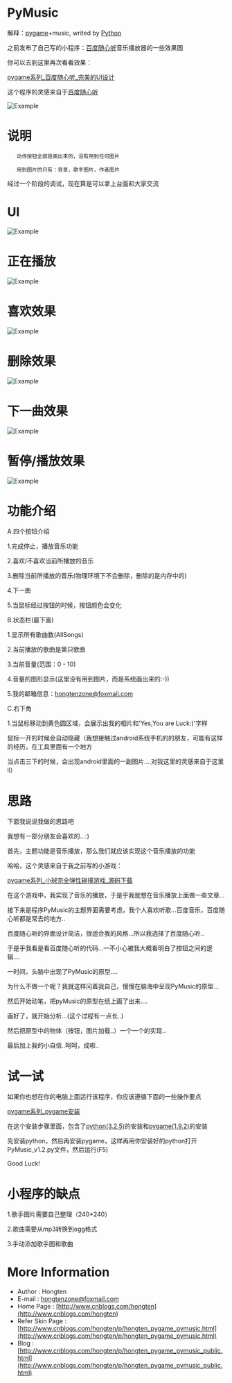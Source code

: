 ﻿# PyMusic

解释：[pygame](http://www.pygame.org)+music, writed by [Python](https://www.python.org)

之前发布了自己写的小程序：[百度随心听](http://fm.baidu.com/)音乐播放器的一些效果图

你可以去到这里再次看看效果：

[pygame系列_百度随心听_完美的UI设计](http://www.cnblogs.com/hongten/p/hongten_pygame_pymusic.html)

这个程序的灵感来自于[百度随心听](http://fm.baidu.com/)

![Example](https://github.com/Hongten/PyMusic/blob/master/images/o_hongten_pygame_fm.png)

# 说明

       动作按钮全部是画出来的，没有用到任何图片

       用到图片的只有：背景，歌手图片，作者图片

经过一个阶段的调试，现在算是可以拿上台面和大家交流

# UI
![Example](https://github.com/Hongten/PyMusic/blob/master/images/o_hongten_pygame_pymusic1.png)

# 正在播放
![Example](https://github.com/Hongten/PyMusic/blob/master/images/o_hongten_pygame_pymusic2.png)

# 喜欢效果
![Example](https://github.com/Hongten/PyMusic/blob/master/images/o_hongten_pygame_pymusic3.png)

# 删除效果
![Example](https://github.com/Hongten/PyMusic/blob/master/images/o_hongten_pygame_pymusic4.png)

# 下一曲效果
![Example](https://github.com/Hongten/PyMusic/blob/master/images/o_hongten_pygame_pymusic5.png)

# 暂停/播放效果
![Example](https://github.com/Hongten/PyMusic/blob/master/images/o_hongten_pygame_pymusic6.png)

# 功能介绍

A.四个按钮介绍

 1.完成停止，播放音乐功能

 2.喜欢/不喜欢当前所播放的音乐

 3.删除当前所播放的音乐(物理环境下不会删除，删除的是内存中的)

 4.下一曲

 5.当鼠标经过按钮的时候，按钮颜色会变化

B.状态栏(最下面)

 1.显示所有歌曲数(AllSongs)

 2.当前播放的歌曲是第只歌曲

 3.当前音量(范围：0 - 10)

 4.音量的图形显示(这里没有用到图片，而是系统画出来的:-))

 5.我的邮箱信息：hongtenzone@foxmail.com

C.右下角

 1.当鼠标移动到黄色圆区域，会展示出我的相片和'Yes,You are Luck:)'字样

  鼠标一开的时候会自动隐藏（我想接触过android系统手机的的朋友，可能有这样的经历，在工具里面有一个地方

  当点击三下的时候，会出现android里面的一副图片....对我这里的灵感来自于这里ll）

# 思路

下面我说说我做的思路吧

我想有一部分朋友会喜欢的...:)

首先，主题功能是音乐播放，那么我们就应该实现这个音乐播放的功能

哈哈，这个灵感来自于我之前写的小游戏：

[pygame系列_小球完全弹性碰撞游戏_源码下载](http://www.cnblogs.com/hongten/p/hongten_pygame_pong.html)

在这个游戏中，我实现了音乐的播放，于是乎我就想在音乐播放上面做一些文章...

接下来是程序PyMusic的主题界面需要考虑，我个人喜欢听歌...百度音乐，百度随心听都是常去的地方..

百度随心听的界面设计简洁，很适合我的风格...所以我选择了百度随心听..

于是乎我看是看百度随心听的代码...一不小心被我大概看明白了按钮之间的逻辑....

一时间，头脑中出现了PyMusic的原型....

为什么不做一个呢？我就这样问着我自己，慢慢在脑海中呈现PyMusic的原型...

然后开始动笔，把pyMusic的原型在纸上画了出来....

画好了，就开始分析...(这个过程有一点长..)

然后把原型中的物体（按钮，图片加载..）一个一个的实现..

最后加上我的小自信..呵呵，成啦..

# 试一试

如果你也想在你的电脑上面运行该程序，你应该遵循下面的一些操作要点

[pygame系列_pygame安装](http://www.cnblogs.com/hongten/p/hongten_pygame_install.html)

在这个安装步骤里面，包含了[python(3.2.5)](http://www.python.org/ftp/python/3.2.5/python-3.2.5.msi)的安装和[pygame(1.9.2)](http://pygame.org/ftp/pygame-1.9.2a0.win32-py3.2.msi)的安装

先安装python，然后再安装pygame，这样再用你安装好的python打开PyMusic_v1.2.py文件，然后运行(F5)

Good Luck!

# 小程序的缺点

   1.歌手图片需要自己整理（240*240）

   2.歌曲需要从mp3转换到ogg格式

   3.手动添加歌手图和歌曲
   
# More Information

* Author            : Hongten
* E-mail            : [hongtenzone@foxmail.com](mailto:hongtenzone@foxmail.com)
* Home Page         : [http://www.cnblogs.com/hongten](http://www.cnblogs.com/hongten)
* Refer Skin Page   : [http://www.cnblogs.com/hongten/p/hongten_pygame_pymusic.html](http://www.cnblogs.com/hongten/p/hongten_pygame_pymusic.html)
* Blog              : [http://www.cnblogs.com/hongten/p/hongten_pygame_pymusic_public.html](http://www.cnblogs.com/hongten/p/hongten_pygame_pymusic_public.html)
